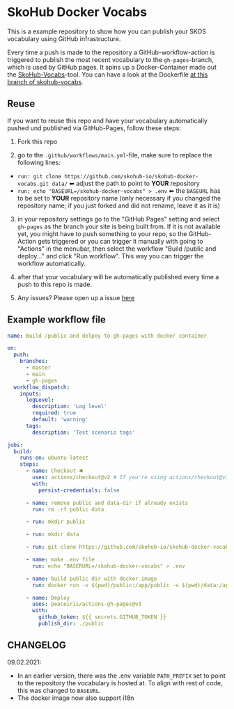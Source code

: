 # SkoHub Docker Vocabs

This is a example repository to show how you can publish your SKOS vocabulary using GitHub infrastructure.

Every time a push is made to the repository a GitHub-workflow-action is triggered to publish the most recent vocabulary to the `gh-pages`-branch, which is used by GitHub pages.
It spins up a Docker-Container made out the [SkoHub-Vocabs](https://github.com/hbz/skohub-vocabs)-tool. You can have a look at the Dockerfile [at this branch of skohub-vocabs](https://github.com/skohub-io/skohub-vocabs/tree/docker-gh-pages).

## Reuse

If you want to reuse this repo and have your vocabulary automatically pushed und published via GitHub-Pages, follow these steps:

1. Fork this repo

2. go to the `.github/workflows/main.yml`-file, make sure to replace the following lines:

- `run: git clone https://github.com/skohub-io/skohub-docker-vocabs.git data/` ⬅ adjust the path to point to **YOUR** repository
- `run: echo "BASEURL=/skohub-docker-vocabs" > .env` ⬅ the `BASEURL` has to be set to **YOUR** repository name (only necessary if you changed the repository name; if you just forked and did not rename, leave it as it is)

3. in your repository settings go to the "GitHub Pages" setting and select `gh-pages` as the branch your site is being built from. If it is not available yet, you might have to push something to your repo, so the GitHub-Action gets triggered or you can trigger it manually with going to "Actions" in the menubar, then select the workflow "Build /public and deploy..." and click "Run workflow". This way you can trigger the workflow automatically.

4. after that your vocabulary will be automatically published every time a push to this repo is made.

5. Any issues? Please open up a issue [here](https://github.com/skohub-io/skohub-docker-vocabs/issues)

## Example workflow file

```yaml
name: Build /public and delpoy to gh-pages with docker container

on:
  push:
    branches:
      - master
      - main
      - gh-pages
  workflow_dispatch:
    inputs:
      logLevel:
        description: 'Log level'
        required: true
        default: 'warning'
      tags:
        description: 'Test scenario tags'

jobs:
  build:
    runs-on: ubuntu-latest
    steps:
      - name: Checkout 🛎️
        uses: actions/checkout@v2 # If you're using actions/checkout@v2 you must set persist-credentials to false in most cases for the deployment to work correctly.
        with:
          persist-credentials: false

      - name: remove public and data-dir if already exists
        run: rm -rf public data

      - run: mkdir public

      - run: mkdir data

      - run: git clone https://github.com/skohub-io/skohub-docker-vocabs.git data/

      - name: make .env file
        run: echo "BASERURL=/skohub-docker-vocabs" > .env

      - name: build public dir with docker image
        run: docker run -v $(pwd)/public:/app/public -v $(pwd)/data:/app/data -v $(pwd)/.env:/app/.env skohub/skohub-vocabs-docker:202-docker

      - name: Deploy
        uses: peaceiris/actions-gh-pages@v3
        with:
          github_token: ${{ secrets.GITHUB_TOKEN }}
          publish_dir: ./public
```

## CHANGELOG

09.02.2021:

- In an earlier version, there was the .env variable `PATH_PREFIX` set to point to the repository the vocabulary is hosted at. To align with rest of code, this was changed to `BASEURL`.
- The docker image now also support i18n
